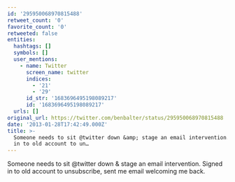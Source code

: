 ```yaml
---
id: '295950068970815488'
retweet_count: '0'
favorite_count: '0'
retweeted: false
entities:
  hashtags: []
  symbols: []
  user_mentions:
    - name: Twitter
      screen_name: twitter
      indices:
        - '21'
        - '29'
      id_str: '1683696495198089217'
      id: '1683696495198089217'
  urls: []
original_url: https://twitter.com/benbalter/status/295950068970815488
date: '2013-01-28T17:42:49.000Z'
title: >-
  Someone needs to sit @twitter down &amp; stage an email intervention. Signed
  in to old account to un…
---
```


Someone needs to sit @twitter down &amp; stage an email intervention. Signed in to old account to unsubscribe, sent me email welcoming me back.